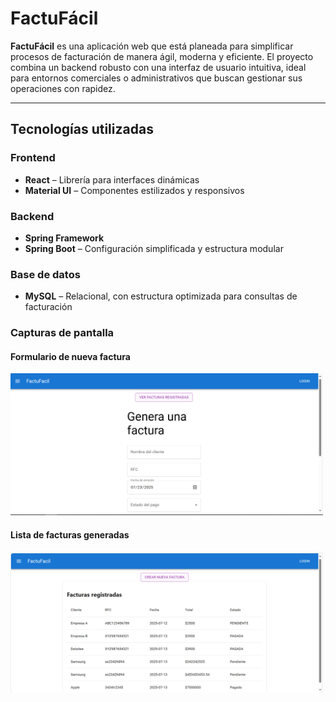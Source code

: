 #  FactuFácil

**FactuFácil** es una aplicación web que está planeada para simplificar procesos de facturación de manera ágil, moderna y eficiente. El proyecto combina un backend robusto con una interfaz de usuario intuitiva, ideal para entornos comerciales o administrativos que buscan gestionar sus operaciones con rapidez.

---

##  Tecnologías utilizadas

### Frontend
- **React** – Librería para interfaces dinámicas
- **Material UI** – Componentes estilizados y responsivos

### Backend
- **Spring Framework**
- **Spring Boot** – Configuración simplificada y estructura modular

### Base de datos
- **MySQL** – Relacional, con estructura optimizada para consultas de facturación


### Capturas de pantalla 
#### Formulario de nueva factura
<img src="./img/VistaFormulario.png" width=500>

#### Lista de facturas generadas
<img src="./img/VistaListasFacturas.png" width=500>
